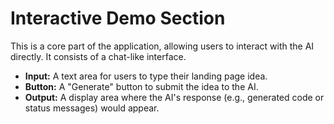# Interactive Demo Section

This is a core part of the application, allowing users to interact with the AI directly. It consists of a chat-like interface.

- **Input:** A text area for users to type their landing page idea.
- **Button:** A "Generate" button to submit the idea to the AI.
- **Output:** A display area where the AI's response (e.g., generated code or status messages) would appear.
